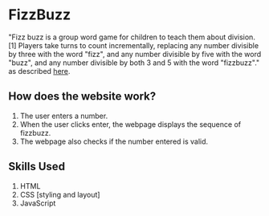 # FizzBuzz

"Fizz buzz is a group word game for children to teach them about division.[1] Players take turns to count incrementally, replacing any number divisible by three with the word "fizz", and any number divisible by five with the word "buzz", and any number divisible by both 3 and 5 with the word "fizzbuzz"." as described [here](https://en.wikipedia.org/wiki/Fizz_buzz). 

## How does the website work?
1. The user enters a number.
2. When the user clicks enter, the webpage displays the sequence of fizzbuzz.
3. The webpage also checks if the number entered is valid.

## Skills Used
1. HTML
2. CSS [styling and layout]
3. JavaScript
